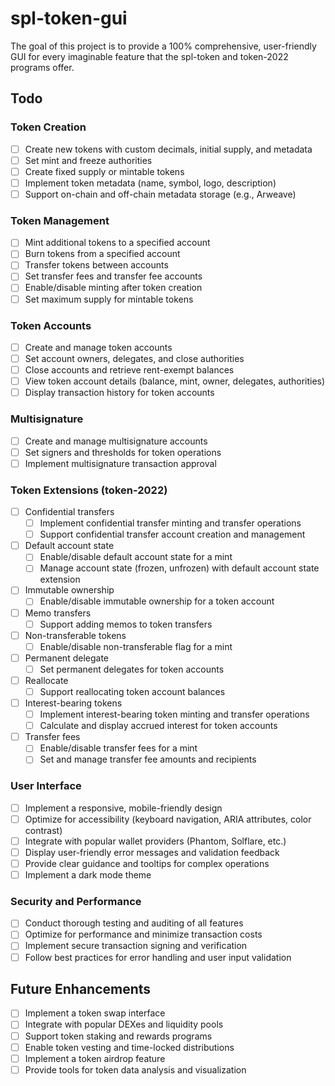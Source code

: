 # spl-token-gui

The goal of this project is to provide a 100% comprehensive, user-friendly GUI for every imaginable feature that the spl-token and token-2022 programs offer.

## Todo

### Token Creation

- [ ] Create new tokens with custom decimals, initial supply, and metadata
- [ ] Set mint and freeze authorities
- [ ] Create fixed supply or mintable tokens
- [ ] Implement token metadata (name, symbol, logo, description)
- [ ] Support on-chain and off-chain metadata storage (e.g., Arweave)

### Token Management

- [ ] Mint additional tokens to a specified account
- [ ] Burn tokens from a specified account
- [ ] Transfer tokens between accounts
- [ ] Set transfer fees and transfer fee accounts
- [ ] Enable/disable minting after token creation
- [ ] Set maximum supply for mintable tokens

### Token Accounts

- [ ] Create and manage token accounts
- [ ] Set account owners, delegates, and close authorities
- [ ] Close accounts and retrieve rent-exempt balances
- [ ] View token account details (balance, mint, owner, delegates, authorities)
- [ ] Display transaction history for token accounts

### Multisignature

- [ ] Create and manage multisignature accounts
- [ ] Set signers and thresholds for token operations
- [ ] Implement multisignature transaction approval

### Token Extensions (token-2022)

- [ ] Confidential transfers
  - [ ] Implement confidential transfer minting and transfer operations
  - [ ] Support confidential transfer account creation and management
- [ ] Default account state
  - [ ] Enable/disable default account state for a mint
  - [ ] Manage account state (frozen, unfrozen) with default account state extension
- [ ] Immutable ownership
  - [ ] Enable/disable immutable ownership for a token account
- [ ] Memo transfers
  - [ ] Support adding memos to token transfers
- [ ] Non-transferable tokens
  - [ ] Enable/disable non-transferable flag for a mint
- [ ] Permanent delegate
  - [ ] Set permanent delegates for token accounts
- [ ] Reallocate
  - [ ] Support reallocating token account balances
- [ ] Interest-bearing tokens
  - [ ] Implement interest-bearing token minting and transfer operations
  - [ ] Calculate and display accrued interest for token accounts
- [ ] Transfer fees
  - [ ] Enable/disable transfer fees for a mint
  - [ ] Set and manage transfer fee amounts and recipients

### User Interface

- [ ] Implement a responsive, mobile-friendly design
- [ ] Optimize for accessibility (keyboard navigation, ARIA attributes, color contrast)
- [ ] Integrate with popular wallet providers (Phantom, Solflare, etc.)
- [ ] Display user-friendly error messages and validation feedback
- [ ] Provide clear guidance and tooltips for complex operations
- [ ] Implement a dark mode theme

### Security and Performance

- [ ] Conduct thorough testing and auditing of all features
- [ ] Optimize for performance and minimize transaction costs
- [ ] Implement secure transaction signing and verification
- [ ] Follow best practices for error handling and user input validation

## Future Enhancements

- [ ] Implement a token swap interface
- [ ] Integrate with popular DEXes and liquidity pools
- [ ] Support token staking and rewards programs
- [ ] Enable token vesting and time-locked distributions
- [ ] Implement a token airdrop feature
- [ ] Provide tools for token data analysis and visualization
